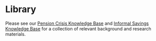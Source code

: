 # Library

Please see our [Pension Crisis Knowledge Base](https://airtable.com/shrrKv18TLgDZCnMp) and [Informal Savings Knowledge Base](https://airtable.com/shrtSK8Uc2PweuEwk) for a collection of relevant background and research materials.
